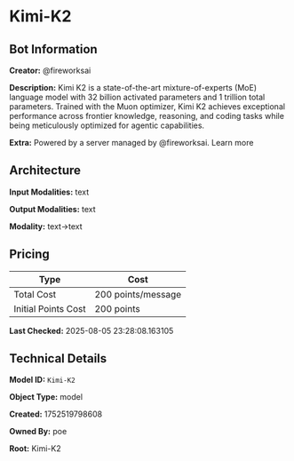 # Kimi-K2

## Bot Information

**Creator:** @fireworksai

**Description:** Kimi K2 is a state-of-the-art mixture-of-experts (MoE) language model with 32 billion activated parameters and 1 trillion total parameters. Trained with the Muon optimizer, Kimi K2 achieves exceptional performance across frontier knowledge, reasoning, and coding tasks while being meticulously optimized for agentic capabilities.

**Extra:** Powered by a server managed by @fireworksai. Learn more


## Architecture

**Input Modalities:** text

**Output Modalities:** text

**Modality:** text->text


## Pricing

| Type | Cost |
|------|------|
| Total Cost | 200 points/message |
| Initial Points Cost | 200 points |

**Last Checked:** 2025-08-05 23:28:08.163105


## Technical Details

**Model ID:** `Kimi-K2`

**Object Type:** model

**Created:** 1752519798608

**Owned By:** poe

**Root:** Kimi-K2
